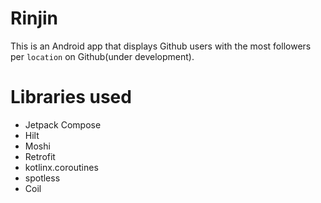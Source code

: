 # Rinjin
This is an Android app that displays Github users with the most followers per `location` on Github(under development).  
# Libraries used
- Jetpack Compose
- Hilt
- Moshi
- Retrofit
- kotlinx.coroutines
- spotless
- Coil